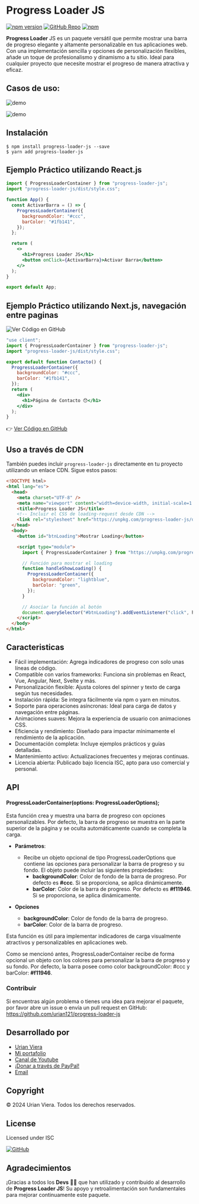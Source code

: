 # Progress Loader JS

[![npm version](https://img.shields.io/npm/v/progress-loader-js.svg?style=flat-square)](https://www.npmjs.com/package/progress-loader-js)
[![GitHub Repo](https://img.shields.io/badge/repository-GitHub-blue?style=flat-square&logo=github)](https://github.com/urian121/progress-loader-js)
[![npm](https://img.shields.io/npm/dt/progress-loader-js.svg)](https://www.npmjs.com/package/progress-loader-js)

**Progress Loader** JS es un paquete versátil que permite mostrar una barra de progreso elegante y altamente personalizable en tus aplicaciones web. Con una implementación sencilla y opciones de personalización flexibles, añade un toque de profesionalismo y dinamismo a tu sitio. Ideal para cualquier proyecto que necesite mostrar el progreso de manera atractiva y eficaz.

## Casos de uso:

![demo](https://raw.githubusercontent.com/urian121/imagenes-proyectos-github/master/demo-progress-loader-js.gif)

![demo](https://raw.githubusercontent.com/urian121/imagenes-proyectos-github/master/progress-loader-js.gif)

## Instalación

    $ npm install progress-loader-js --save
    $ yarn add progress-loader-js

## Ejemplo Práctico utilizando React.js

```jsx
import { ProgressLoaderContainer } from "progress-loader-js";
import "progress-loader-js/dist/style.css";

function App() {
  const ActivarBarra = () => {
    ProgressLoaderContainer({
      backgroundColor: "#ccc",
      barColor: "#1fb141",
    });
  };

  return (
    <>
      <h1>Progress Loader JS</h1>
      <button onClick={ActivarBarra}>Activar Barra</button>
    </>
  );
}

export default App;
```

## Ejemplo Práctico utilizando Next.js, navegación entre paginas

![Ver Código en GitHub](https://raw.githubusercontent.com/urian121/imagenes-proyectos-github/master/navegacion-entre-paginas-con-progress-loader-js.gif)

```jsx
"use client";
import { ProgressLoaderContainer } from "progress-loader-js";
import "progress-loader-js/dist/style.css";

export default function Contacto() {
  ProgressLoaderContainer({
    backgroundColor: "#ccc",
    barColor: "#1fb141",
  });
  return (
    <div>
      <h1>Página de Contacto 😯</h1>
    </div>
  );
}
```

👉 [Ver Código en GitHub](https://github.com/urian121/app-nextjs-con-progress-loader-js)

## Uso a través de CDN

También puedes incluir `progress-loader-js` directamente en tu proyecto utilizando un enlace CDN. Sigue estos pasos:

```html
<!DOCTYPE html>
<html lang="es">
  <head>
    <meta charset="UTF-8" />
    <meta name="viewport" content="width=device-width, initial-scale=1.0" />
    <title>Progress Loader JS</title>
    <!-- Incluir el CSS de loading-request desde CDN -->
    <link rel="stylesheet" href="https://unpkg.com/progress-loader-js/dist/style.css" />
  </head>
  <body>
    <button id="btnLoading">Mostrar Loading</button>

    <script type="module">
      import { ProgressLoaderContainer } from "https://unpkg.com/progress-loader-js/dist/index.js";

      // Función para mostrar el loading
      function handleShowLoading() {
        ProgressLoaderContainer({
          backgroundColor: "lightblue",
          barColor: "green",
        });
      }

      // Asociar la función al botón
      document.querySelector("#btnLoading").addEventListener("click", handleShowLoading);
    </script>
  </body>
</html>
```

## Caracteristicas

- Fácil implementación: Agrega indicadores de progreso con solo unas líneas de código.
- Compatible con varios frameworks: Funciona sin problemas en React, Vue, Angular, Next, Svelte y más.
- Personalización flexible: Ajusta colores del spinner y texto de carga según tus necesidades.
- Instalación rápida: Se integra fácilmente via npm o yarn en minutos.
- Soporte para operaciones asíncronas: Ideal para carga de datos y navegación entre páginas.
- Animaciones suaves: Mejora la experiencia de usuario con animaciones CSS.
- Eficiencia y rendimiento: Diseñado para impactar mínimamente el rendimiento de la aplicación.
- Documentación completa: Incluye ejemplos prácticos y guías detalladas.
- Mantenimiento activo: Actualizaciones frecuentes y mejoras continuas.
- Licencia abierta: Publicado bajo licencia ISC, apto para uso comercial y personal.

## API

#### ProgressLoaderContainer(options: ProgressLoaderOptions);

Esta función crea y muestra una barra de progreso con opciones personalizables. Por defecto, la barra de progreso se muestra en la parte superior de la página y se oculta automáticamente cuando se completa la carga.

- **Parámetros**:

  - Recibe un objeto opcional de tipo ProgressLoaderOptions que contiene las opciones para personalizar la barra de progreso y su fondo. El objeto puede incluir las siguientes propiedades:
    - **backgroundColor**: Color de fondo de la barra de progreso. Por defecto es **#ccc**. Si se proporciona, se aplica dinámicamente.
    - **barColor**: Color de la barra de progreso. Por defecto es **#f11946**. Si se proporciona, se aplica dinámicamente.

- **Opciones**
  - **backgroundColor**: Color de fondo de la barra de progreso.
  - **barColor**: Color de la barra de progreso.

Esta función es útil para implementar indicadores de carga visualmente atractivos y personalizables en aplicaciones web.

Como se mencionó antes, ProgressLoaderContainer recibe de forma opcional un objeto con los colores para personalizar la barra de progreso y su fondo. Por defecto, la barra posee como color backgroundColor: #ccc y barColor: **#f11946**.

### Contribuir

Si encuentras algún problema o tienes una idea para mejorar el paquete, por favor abre un issue o envía un pull request en GitHub: https://github.com/urian121/progress-loader-js

## Desarrollado por

- [Urian Viera](https://github.com/urian123)
- [Mi portafolio](https://www.urianviera.com)
- [Canal de Youtube](https://www.youtube.com/WebDeveloperUrianViera)
- [¡Donar a través de PayPal!](https://www.paypal.com/donate/?hosted_button_id=4SV78MQJJH3VE)
- [Email](mailto:urian1213viera@gmail.com)

## Copyright

© 2024 Urian Viera. Todos los derechos reservados.

## License

Licensed under ISC

[![GitHub](https://img.shields.io/badge/GitHub-urian121progress-loader-js-181717?logo=github&style=flat-square)](https://github.com/urian121/progress-loader-js)

## Agradecimientos

¡Gracias a todos los **Devs** 👨‍💻 que han utilizado y contribuido al desarrollo de **Progress Loader JS**! Su apoyo y retroalimentación son fundamentales para mejorar continuamente este paquete.
